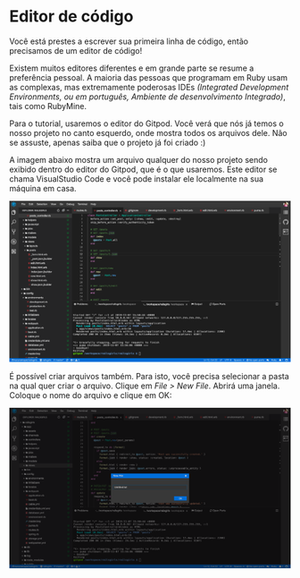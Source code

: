 # Editor de código

Você está prestes a escrever sua primeira linha de código, então precisamos de um editor de código!

Existem muitos editores diferentes e em grande parte se resume a preferência pessoal. A maioria das pessoas que programam em Ruby usam as complexas, mas extremamente poderosas IDEs _(Integrated Development Environments, ou em português, Ambiente de desenvolvimento Integrado)_, tais como RubyMine.

Para o tutorial, usaremos o editor do Gitpod. Você verá que nós já temos o nosso projeto no canto esquerdo, onde mostra todos os arquivos dele. Não se assuste, apenas saiba que o projeto já foi criado :)

A imagem abaixo mostra um arquivo qualquer do nosso projeto sendo exibido dentro do editor do Gitpod, que é o que usaremos. Este editor se chama VisualStudio Code e você pode instalar ele localmente na sua máquina em casa.

![Criando novo projeto](../images/editor_de_codigo/editor_gitpod.png)

É possível criar arquivos também. Para isto, você precisa selecionar a pasta na qual quer criar o arquivo. Clique em *File > New File*. Abrirá uma janela. Coloque o nome do arquivo e clique em OK:

![Criando novo arquivo](../images/editor_de_codigo/novo_arquivo_gitpod.png)
